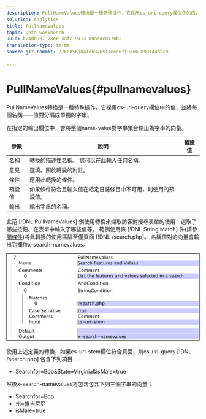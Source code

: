 ```yaml
---
description: PullNameValues轉換是一種特殊操作，它採用cs-uri-query欄位中的值，並將每個名稱——值對分隔成單獨的字串。
solution: Analytics
title: PullNameValues
topic: Data workbench
uuid: b24db987-78e8-4afc-9113-89aedc0170b2
translation-type: tm+mt
source-git-commit: 27600561841db3705f4eee6ff0aeb8890444bbc9

---
```



# PullNameValues{#pullnamevalues}

PullNameValues轉換是一種特殊操作，它採用cs-uri-query欄位中的值，並將每個名稱——值對分隔成單獨的字串。

在指定的輸出欄位中，會將整個name-value對字串集合輸出為字串的向量。

| 參數 | 說明 | 預設值 |
|---|---|---|
| 名稱 | 轉換的描述性名稱。 您可以在此輸入任何名稱。 |  |
| 意見 | 選填。關於轉變的附註。 |  |
| 條件 | 應用此轉換的條件。 |  |
| 預設值 | 如果條件符合且輸入值在給定日誌條目中不可用，則使用的預設值。 |  |
| 輸出 | 輸出字串的名稱。 |  |

此范 [!DNL PullNameValues] 例使用轉換來擷取訪客對搜尋表單的使用：選取了哪些按鈕、在表單中輸入了哪些值等。 範例使用條 [!DNL String Match] 件(請參 [閱條件](../../../../../home/c-dataset-const-proc/c-conditions/c-abt-cond.md))將此轉換的使用區隔至僅頁面 [!DNL /search.php]。 名稱值對的向量會輸出到欄位x-search-namevalues。

![](assets/cfg_TransformationType_PullNameValues.png)

使用上述定義的轉換，如果cs-uri-stem欄位符合頁面，則cs-uri-query [!DNL /search.php] 包含下列項目：

* Searchfor=Bob&amp;State=Virginia&amp;isMale=true

然後x-search-namevalues將包含包含下列三個字串的向量：

* Searchfor=Bob
* 州=維吉尼亞
* isMale=true

